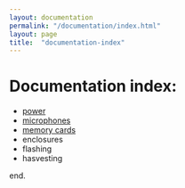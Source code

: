 ```yaml
---
layout: documentation
permalink: "/documentation/index.html"
layout: page
title:  "documentation-index"
---
```


# Documentation index:

* [power](power/)
* [microphones](microphones/)
* [memory cards](memory_cards.html)
* enclosures
* flashing
* hasvesting

end.

